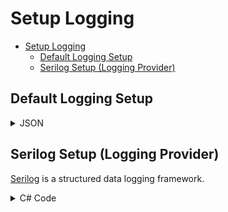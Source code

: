 # Setup Logging

- [Setup Logging](#setup-logging)
  - [Default Logging Setup](#default-logging-setup)
  - [Serilog Setup (Logging Provider)](#serilog-setup-logging-provider)

## Default Logging Setup

<details>

<summary>JSON</summary>

```json
{
  "Logging": {
    "LogLevel": {
      "Default": "Information",
      "Microsoft.AspNetCore": "Warning",
      "Inventory": "Critical"
    },
    "Console": {
      "FormatterName": "simple", // or, "json"
      "FormatterOptions": {
        "SingleLine": true,
        "IncludeScopes": true,
        "TimestampFormat": "HH:mm:ss ",
        "UseUtcTimestamp": true,
        "JsonWriterOptions": {
          "Indented": true
        }
      }
    },
    "Debug": {
      "LogLevel": {
        "Default": "Critical"
      }
    }
  }
}
```

</details>

## Serilog Setup (Logging Provider)

[Serilog](https://serilog.net) is a structured data logging framework.

<details><summary>C# Code</summary>

```cs
builder.Logging.ClearProviders();
builder.Host.UseSerilog((ctx, config) =>
{
  config
    .MinimumLevel.Debug()
    .Enrich.FromLogContext()
    .Enrich.WithExceptionDetails() // package: Serilog.Exceptions
    .Enrich.With<ActivityEnricher>() // package: Serilog.Enrichers.Span
    .WriteTo.Console()
    .WriteTo.Seq(serverUrl: "http://localhost:5341")
    .ReadFrom.Configuration(ctx.Configuration);
});
```

</details>
